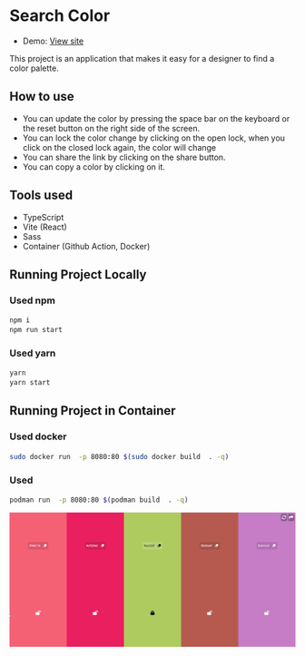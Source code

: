 # Search Color
- Demo: [View site](https://weldone-dev.github.io/search-color/)

This project is an application that makes it easy for a designer to find a color palette.

## How to use
- You can update the color by pressing the space bar on the keyboard or the reset button on the right side of the screen.
- You can lock the color change by clicking on the open lock, when you click on the closed lock again, the color will change
- You can share the link by clicking on the share button.
- You can copy a color by clicking on it.

## Tools used
- TypeScript
- Vite (React) 
- Sass
- Container (Github Action, Docker) 

## Running Project Locally
### Used npm 
```bash
npm i 
npm run start
```
### Used yarn
```bash
yarn
yarn start
```

## Running Project in Container
### Used docker
```bash
sudo docker run  -p 8080:80 $(sudo docker build  . -q)
```
### Used 
```bash
podman run  -p 8080:80 $(podman build  . -q)
```

![](https://github.com/weldone-dev/search-color/blob/main/demo.gif?raw=true)